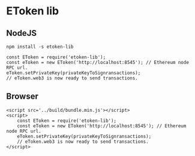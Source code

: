 # EToken lib
## NodeJS

    npm install -s etoken-lib
    
    const EToken = require('etoken-lib');
    const eToken = new EToken('http://localhost:8545'); // Ethereum node RPC url.
    eToken.setPrivateKey(privateKeyToSignransactions);
    // eToken.web3 is now ready to send transactions.
    
## Browser

    <script src='../build/bundle.min.js'></script>
    <script>
        const EToken = require('etoken-lib');
        const eToken = new EToken('http://localhost:8545'); // Ethereum node RPC url.
        eToken.setPrivateKey(privateKeyToSignransactions);
        // eToken.web3 is now ready to send transactions.
    </script>
